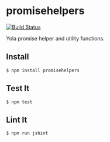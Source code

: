 # promisehelpers

[![Build Status](https://travis-ci.org/yola/promisehelpers.png)](https://travis-ci.org/yola/promisehelpers)

Yola promise helper and utility functions.

## Install

```
$ npm install promisehelpers
```

## Test It

```
$ npm test
```

## Lint It

```
$ npm run jshint
```
